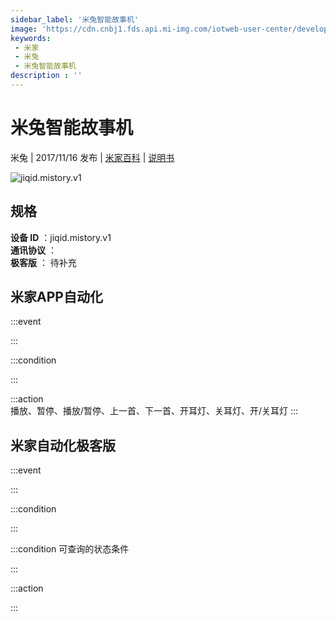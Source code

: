 ```yaml
---
sidebar_label: '米兔智能故事机'
image: 'https://cdn.cnbj1.fds.api.mi-img.com/iotweb-user-center/developer_1679047511587nU8rCvg8.png?GalaxyAccessKeyId=AKVGLQWBOVIRQ3XLEW&Expires=9223372036854775807&Signature=yzNf3WFEZHDR73IUbfdBmNtR1bE='
keywords: 
 - 米家
 - 米兔
 - 米兔智能故事机
description : ''
---
```

# 米兔智能故事机

米兔 | 2017/11/16 发布 | [米家百科](https://home.mi.com/webapp/content/baike/product/index.html?model=jiqid.mistory.v1) | [说明书](https://home.mi.com/views/introduction.html?model=jiqid.mistory.v1&region=cn)

![jiqid.mistory.v1](https://cdn.cnbj1.fds.api.mi-img.com/iotweb-user-center/developer_1679047511587nU8rCvg8.png?GalaxyAccessKeyId=AKVGLQWBOVIRQ3XLEW&Expires=9223372036854775807&Signature=yzNf3WFEZHDR73IUbfdBmNtR1bE=)

## 规格  
> 
**设备 ID** ：jiqid.mistory.v1  
**通讯协议** ：  
**极客版**  ： 待补充 


## 米家APP自动化  

:::event  

:::

:::condition  

:::

:::action   
播放、暂停、播放/暂停、上一首、下一首、开耳灯、关耳灯、开/关耳灯
:::

## 米家自动化极客版  

:::event  

:::

:::condition  

:::

:::condition 可查询的状态条件  

:::

:::action  

:::

        
